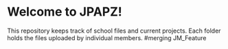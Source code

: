 # Welcome to JPAPZ!
This repository keeps track of school files and current projects.
Each folder holds the files uploaded by individual members.
#merging JM_Feature
